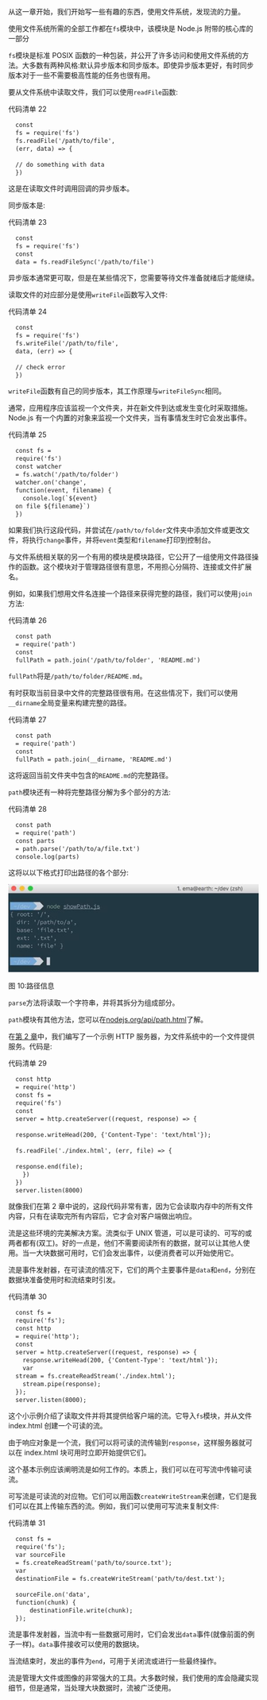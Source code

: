 从这一章开始，我们开始写一些有趣的东西，使用文件系统，发现流的力量。

使用文件系统所需的全部工作都在`fs`模块中，该模块是 Node.js 附带的核心库的一部分

`fs`模块是标准 POSIX 函数的一种包装，并公开了许多访问和使用文件系统的方法。大多数有两种风格:默认异步版本和同步版本。即使异步版本更好，有时同步版本对于一些不需要极高性能的任务也很有用。

要从文件系统中读取文件，我们可以使用`readFile`函数:

代码清单 22

```
  const
  fs = require('fs')
  fs.readFile('/path/to/file',
  (err, data) => {

  // do something with data
  })

```

这是在读取文件时调用回调的异步版本。

同步版本是:

代码清单 23

```
  const
  fs = require('fs')
  const
  data = fs.readFileSync('/path/to/file')

```

异步版本通常更可取，但是在某些情况下，您需要等待文件准备就绪后才能继续。

读取文件的对应部分是使用`writeFile`函数写入文件:

代码清单 24

```
  const
  fs = require('fs')
  fs.writeFile('/path/to/file',
  data, (err) => {

  // check error
  })

```

`writeFile`函数有自己的同步版本，其工作原理与`writeFileSync`相同。

通常，应用程序应该监视一个文件夹，并在新文件到达或发生变化时采取措施。Node.js 有一个内置的对象来监视一个文件夹，当有事情发生时它会发出事件。

代码清单 25

```
  const fs =
  require('fs')
  const watcher
  = fs.watch('/path/to/folder')
  watcher.on('change',
  function(event, filename) {
    console.log(`${event}
  on file ${filename}`)
  }) 

```

如果我们执行这段代码，并尝试在`/path/to/folder`文件夹中添加文件或更改文件，将执行`change`事件，并将`event`类型和`filename`打印到控制台。

与文件系统相关联的另一个有用的模块是模块路径，它公开了一组使用文件路径操作的函数。这个模块对于管理路径很有意思，不用担心分隔符、连接或文件扩展名。

例如，如果我们想用文件名连接一个路径来获得完整的路径，我们可以使用`join`方法:

代码清单 26

```
  const path
  = require('path')
  const
  fullPath = path.join('/path/to/folder', 'README.md')

```

`fullPath`将是`/path/to/folder/README.md`。

有时获取当前目录中文件的完整路径很有用。在这些情况下，我们可以使用`__dirname`全局变量来构建完整的路径。

代码清单 27

```
  const path
  = require('path')
  const
  fullPath = path.join(__dirname, 'README.md')

```

这将返回当前文件夹中包含的`README.md`的完整路径。

`path`模块还有一种将完整路径分解为多个部分的方法:

代码清单 28

```
  const path
  = require('path')
  const parts
  = path.parse('/path/to/a/file.txt')
  console.log(parts)

```

这将以以下格式打印出路径的各个部分:

![](img/00014.jpeg)

图 10:路径信息

`parse`方法将读取一个字符串，并将其拆分为组成部分。

`path`模块有其他方法，您可以在[nodejs.org/api/path.html](https://nodejs.org/api/path.html)了解。

在[第 2 章](02.html#_Chapter_2_)中，我们编写了一个示例 HTTP 服务器，为文件系统中的一个文件提供服务。代码是:

代码清单 29

```
  const http
  = require('http')
  const fs =
  require('fs')
  const
  server = http.createServer((request, response) => {

  response.writeHead(200, {'Content-Type': 'text/html'});

  fs.readFile('./index.html', (err, file) => {

  response.end(file);  
    })
  })
  server.listen(8000)

```

就像我们在第 2 章中说的，这段代码非常有害，因为它会读取内存中的所有文件内容，只有在读取完所有内容后，它才会对客户端做出响应。

流是这些环境的完美解决方案。流类似于 UNIX 管道，可以是可读的、可写的或两者都有(双工)。好的一点是，他们不需要阅读所有的数据，就可以让其他人使用。当一大块数据可用时，它们会发出事件，以便消费者可以开始使用它。

流是事件发射器，在可读流的情况下，它们的两个主要事件是`data`和`end`，分别在数据块准备使用时和流结束时引发。

代码清单 30

```
  const fs =
  require('fs'); 
  const http
  = require('http'); 
  const
  server = http.createServer((request, response) => { 
    response.writeHead(200, {'Content-Type': 'text/html'});
    var
  stream = fs.createReadStream('./index.html'); 
    stream.pipe(response); 
  }); 
  server.listen(8000);

```

这个小示例介绍了读取文件并将其提供给客户端的流。它导入`fs`模块，并从文件 index.html 创建一个可读的流。

由于响应对象是一个流，我们可以将可读的流传输到`response`，这样服务器就可以在 index.html 块可用时立即开始提供它们。

这个基本示例应该阐明流是如何工作的。本质上，我们可以在可写流中传输可读流。

可写流是可读流的对应物。它们可以用函数`createWriteStream`来创建，它们是我们可以在其上传输东西的流。例如，我们可以使用可写流来复制文件:

代码清单 31

```
  const fs =
  require('fs'); 
  var sourceFile
  = fs.createReadStream('path/to/source.txt');
  var
  destinationFile = fs.createWriteStream('path/to/dest.txt');

  sourceFile.on('data',
  function(chunk) {
      destinationFile.write(chunk);
  });

```

流是事件发射器，当流中有一些数据可用时，它们会发出`data`事件(就像前面的例子一样)。`data`事件接收可以使用的数据块。

当流结束时，发出的事件为`end`，可用于关闭流或进行一些最终操作。

流是管理大文件或图像的非常强大的工具。大多数时候，我们使用的库会隐藏实现细节，但是通常，当处理大块数据时，流被广泛使用。